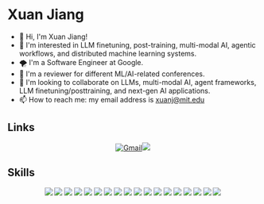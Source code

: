 
# Xuan Jiang
- 👋 Hi, I'm Xuan Jiang!
- 👀 I'm interested in LLM finetuning, post-training, multi-modal AI, agentic workflows, and distributed machine learning systems.
- 🌪️ I'm a Software Engineer at Google.
- 🚀 I'm a reviewer for different ML/AI-related conferences.
- 💞️ I'm looking to collaborate on LLMs, multi-modal AI, agent frameworks, LLM finetuning/posttraining, and next-gen AI applications.
- 📫 How to reach me: my email address is xuanj@mit.edu

## Links
<p align="center">
<a href="mailto:xuanjiang@berkeley.edu"><img alt="Gmail" src="https://img.shields.io/badge/Gmail-D14836?style=for-the-badge&logo=gmail&logoColor=white"/></a><a href="https://www.linkedin.com/in/xuan-jiang-0494a7192/"><img src="https://img.shields.io/badge/linkedin%20-%230077B5.svg?&style=for-the-badge&logo=linkedin&logoColor=white"/></a>
</p>

## Skills
<p align="center">
<img src="https://img.shields.io/badge/LLM%20Finetuning-%23FF6F00.svg?&style=for-the-badge&logo=OpenAI&logoColor=white"/>
<img src="https://img.shields.io/badge/Post--Training-%23ED8B00.svg?&style=for-the-badge&logo=PyTorch&logoColor=white"/>
<img src="https://img.shields.io/badge/Multi--Modal%20AI-%2300ADD8.svg?&style=for-the-badge&logo=OpenAI&logoColor=white"/>
<img src="https://img.shields.io/badge/Agent%20Frameworks-%2314354C.svg?&style=for-the-badge&logo=python&logoColor=white"/>
<img src="https://img.shields.io/badge/RAG-%2300599C.svg?&style=for-the-badge&logo=python&logoColor=white"/>
<img src="https://img.shields.io/badge/Prompt%20Engineering-%23000000.svg?&style=for-the-badge&logo=markdown&logoColor=white"/>
<img src="https://img.shields.io/badge/Deep%20Learning-%23D00000.svg?&style=for-the-badge&logo=Keras&logoColor=white"/>
<img src="https://img.shields.io/badge/PyTorch-%23EE4C2C.svg?&style=for-the-badge&logo=PyTorch&logoColor=white"/>
<img src="https://img.shields.io/badge/TensorFlow-%23FF6F00.svg?&style=for-the-badge&logo=TensorFlow&logoColor=white"/>
<img src="https://img.shields.io/badge/Transformers-%23150458.svg?&style=for-the-badge&logo=huggingface&logoColor=white"/>
<img src="https://img.shields.io/badge/Distributed%20Training-%234285F4.svg?&style=for-the-badge&logo=google-cloud&logoColor=white"/>
<img src="https://img.shields.io/badge/Cloud%20AI-%23FF9900.svg?&style=for-the-badge&logo=amazon-aws&logoColor=white"/>
<img src="https://img.shields.io/badge/Python-%2314354C.svg?&style=for-the-badge&logo=python&logoColor=white"/>
<img src="https://img.shields.io/badge/C++-%2300599C.svg?&style=for-the-badge&logo=c%2B%2B&logoColor=white"/>
<img src="https://img.shields.io/badge/Java-%23ED8B00.svg?&style=for-the-badge&logo=java&logoColor=white"/>
<img src="https://img.shields.io/badge/CUDA-%2300599C.svg?&style=for-the-badge&logo=nvidia&logoColor=white"/>
<img src="https://img.shields.io/badge/Docker-%230db7ed.svg?style=for-the-badge&logo=docker&logoColor=white"/>
<img src="https://img.shields.io/badge/Linux-FCC624?style=for-the-badge&logo=linux&logoColor=white"/>
</p>  

</p>

<!-- ## Stats
<p align="center">
<img align="" height="137px" src="https://github-readme-stats.vercel.app/api?username=Xuan-1998&hide_title=true&hide_border=true&show_icons=true&include_all_commits=true&line_height=21&bg_color=0,EC6C6C,FFD479,FFFC79,73FA79&theme=graywhite" /><img align="" height="137px" src="https://github-readme-stats.vercel.app/api/top-langs/?username=Xuan-1998&hide_title=true&hide_border=true&layout=compact&bg_color=0,73FA79,73FDFF,D783FF&theme=graywhite&locale=cn" />
  </p> -->

